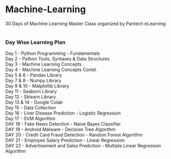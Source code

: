 # Machine-Learning
30 Days of Machine Learning Master Class organized by Pantech eLearning
<br><br>
### Day Wise Learning Plan
Day 1 - Python Programming - Fundamentals<br>
Day 2 - Python Tools, Syntaxes & Data Structures<br>
Day 3 - Machine Learning Concepts<br>
Day 4 - Machine Learning Concepts Contd.<br>
Day 5 & 6 - Pandas Library<br>
Day 7 & 8 - Numpy Library<br>
Day 9 & 10 - Matplotlib Library<br>
Day 11 - Seaborn Library<br>
Day 12 - Sklearn Library<br>
Day 13 & 14 - Google Colab<br>
Day 15 - Data Collection<br>
Day 16 - Liver Disease Prediction - Logistic Regression<br>
Day 17 - SVM Algorithm<br>
DAY 18 - Fake News Detection - Naive Bayes Classifier<br>
DAY 19 - Android Malware - Decision Tree Algorithm<br>
DAY 20 - Credit Card Fraud Detection - Random Forest Algorithm<br>
DAY 21 - Employee Salary Prediction - Linear Regression<br>
DAY 22 - Advertisement and Sales Prediction - Multiple Linear Regression Algorithm<br>
